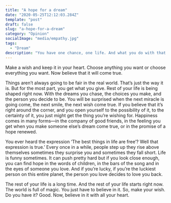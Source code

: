 ```yaml
---
title: "A hope for a dream"
date: "2020-05-25T12:12:03.284Z"
template: "post"
draft: false
slug: "a-hope-for-a-dream"
category: "Opinion"
socialImage: "media/empathy.jpg"
tags:
  - "Dream"
description: "You have one chance, one life. And what you do with that is up to you."
---
```


Make a wish and keep it in your heart. Choose anything you want or choose everything you want. Now believe that it will come true.

Things aren’t always going to be fair in the real world. That’s just the way it is. But for the most part, you get what you give. Rest of your life is being shaped right now. With the dreams you chase, the choices you make, and the person you decide to be. You will be surprised when the next miracle is going come, the next smile, the next wish come true. If you believe that it’s right around the corner, and you open yourself to the possibility of it, to the certainty of it, you just might get the thing you’re wishing for. Happiness comes in many forms—in the company of good friends, in the feeling you get when you make someone else’s dream come true, or in the promise of a hope renewed.

You ever heard the expression ‘The best things in life are free’? Well that expression is true.’ Every once in a while, people step up they rise above themselves sometimes they surprise you and sometimes they fall short. Life is funny sometimes. It can push pretty hard but if you look close enough, you can find hope in the words of children, in the bars of the song and in the eyes of someone you love. And if you’re lucky, if you’re the luckiest person on this entire planet, the person you love decides to love you back.

The rest of your life is a long time. And the rest of your life starts right now. The world is full of magic. You just have to believe in it. So, make your wish. Do you have it? Good. Now, believe in it with all your heart.
